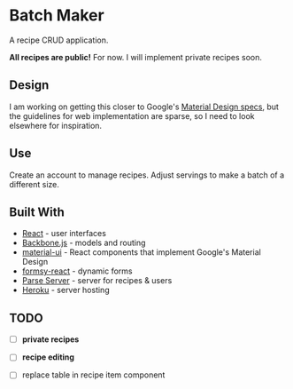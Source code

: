 # Batch Maker

A recipe CRUD application.

**All recipes are public!**
For now. I will implement private recipes soon.

## Design

I am working on getting this closer to Google's [Material Design specs](https://material.google.com/), but the guidelines for web implementation are sparse, so I need to look elsewhere for inspiration.

## Use

Create an account to manage recipes. Adjust servings to make a batch of a different size.


## Built With

* [React](https://facebook.github.io/react/docs/) - user interfaces
* [Backbone.js](http://backbonejs.org/) - models and routing
* [material-ui](http://www.material-ui.com/) - React components that implement Google's Material Design
* [formsy-react](https://github.com/christianalfoni/formsy-react) - dynamic forms
* [Parse Server](https://parse.com/) - server for recipes & users
* [Heroku](https://www.heroku.com/) - server hosting

## TODO
* [ ] **private recipes**

* [ ] **recipe editing**

* [ ] replace table in recipe item component
